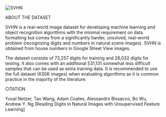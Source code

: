 ![SVHN](https://gallant-dijkstra-175383.netlify.app/images/projects/google.png)



ABOUT THE DATASET

SVHN is a real-world image dataset for developing machine learning and object recognition algorithms with the minimal requirement on data formatting but comes from a significantly harder, unsolved, real-world problem (recognizing digits and numbers in natural scene images). SVHN is obtained from house numbers in Google Street View images.

The dataset consists of 73,257 digits for training and 26,032 digits for testing. It also comes with an additional 531,131 somewhat less difficult samples that can be used as extra training data. It is recommended to use the full dataset (630K images) when evaluating algorithms as it is common practice in the majority of the literature.

CITATION

Yuval Netzer, Tao Wang, Adam Coates, Alessandro Bissacco, Bo Wu, Andrew Y. Ng [Reading Digits in Natural Images with Unsupervised Feature Learning]

